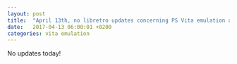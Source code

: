 ```yaml
---
layout: post
title:  "April 13th, no libretro updates concerning PS Vita emulation and emulators"
date:   2017-04-13 06:00:01 +0200
categories: vita emulation
---
```


No updates today!
